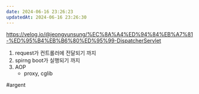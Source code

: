 ```yaml
---
date: 2024-06-16 23:26:23
updatedAt: 2024-06-16 23:26:30
---
```

https://velog.io/@jeongyunsung/%EC%8A%A4%ED%94%84%EB%A7%81-%ED%95%B4%EB%B6%80%ED%95%99-DispatcherServlet
 
1. request가 컨트롤러에 전달되기 까지
2. spirng boot가 실행되기 까지
3. AOP
	- proxy, cglib

#argent 